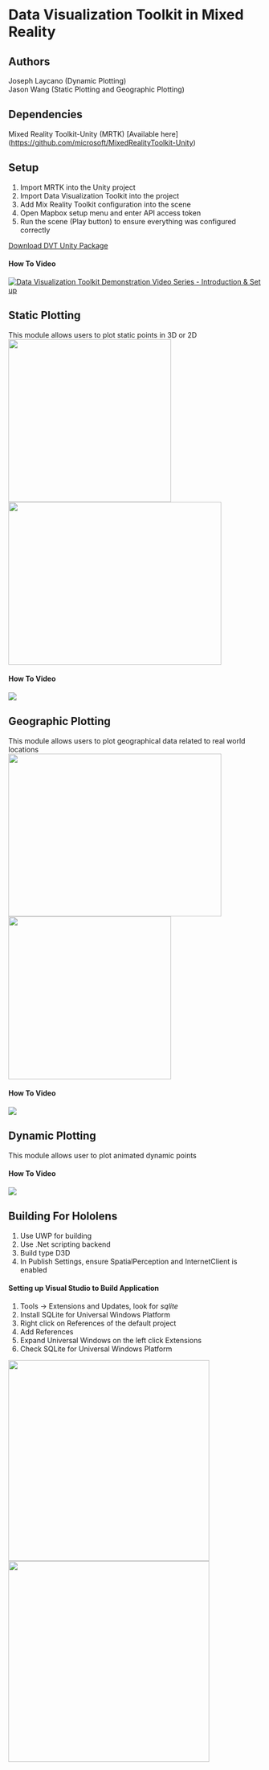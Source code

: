 # Data Visualization Toolkit in Mixed Reality

## Authors
Joseph Laycano (Dynamic Plotting)  
Jason Wang (Static Plotting and Geographic Plotting)

## Dependencies 
Mixed Reality Toolkit-Unity (MRTK)
[Available here] (https://github.com/microsoft/MixedRealityToolkit-Unity)

## Setup  
1. Import MRTK into the Unity project
2. Import Data Visualization Toolkit into the project
3. Add Mix Reality Toolkit configuration into the scene
4. Open Mapbox setup menu and enter API access token
5. Run the scene (Play button) to ensure everything was configured correctly  

[Download DVT Unity Package](https://drive.google.com/file/d/1oF-D8vvg3qXeNqasi91t1Oeps-qcEKB2/view)
#### How To Video
[![Data Visualization Toolkit Demonstration Video Series - Introduction & Set up](https://i.imgur.com/f0y7q1q.png)](http://www.youtube.com/watch?v=gPphdNLEayo "Data Visualization Toolkit Demonstration Video Series - Introduction & Set up")

## Static Plotting
This module allows users to plot static points in 3D or 2D  
<img src="https://i.imgur.com/hwFQV0H.jpg" width="324" height="324"> <img src="https://i.imgur.com/HSD8MDH.jpg" width="424" height="324">

#### How To Video
[![](https://i.imgur.com/nqutXme.png)](http://www.youtube.com/watch?v=DI6Th80Ve7Y "Data Visualization Toolkit Demonstration Video Series - Static Plotting Functionality")

## Geographic Plotting
This module allows users to plot geographical data related to real world locations   
<img src="https://i.imgur.com/lfMh6C1.jpg" width="424" height="324"> <img src="https://i.imgur.com/lmoW3Aa.png" width="324" height="324">

#### How To Video
[![](https://i.imgur.com/FGxWd8s.png)](http://www.youtube.com/watch?v=SSaBtswGp24 "Data Visualization Toolkit Demonstration Video Series - Geographical Plotting Functionality Unlisted")
## Dynamic Plotting
This module allows user to plot animated dynamic points 

#### How To Video
[![](https://i.imgur.com/shKYGJB.png)](http://www.youtube.com/watch?v=abUTxeNvdwg "Data Visualization Toolkit Demonstration Video Series - Dynamic Plotting Functionality")

## Building For Hololens
1. Use UWP for building
2. Use .Net scripting backend
3. Build type D3D
4. In Publish Settings, ensure SpatialPerception and InternetClient is enabled
#### Setting up Visual Studio to Build Application 
1. Tools -> Extensions and Updates, look for _sqlite_
2. Install SQLite for Universal Windows Platform
3. Right click on References of the default project
4. Add References
5. Expand Universal Windows on the left click Extensions
6. Check SQLite for Universal Windows Platform  

<img src="https://i.imgur.com/6prfnvr.jpg" width="400" height="400"> <img src="https://i.imgur.com/UPKUPZw.jpg" width="400" height="400">
